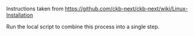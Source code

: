 Instructions taken from https://github.com/ckb-next/ckb-next/wiki/Linux-Installation

Run the local script to combine this process into a single step.
